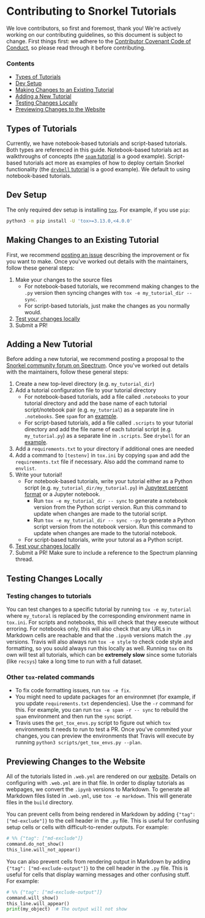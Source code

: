 # Contributing to Snorkel Tutorials

We love contributors, so first and foremost, thank you!
We're actively working on our contributing guidelines, so this document is subject to change.
First things first: we adhere to the
[Contributor Covenant Code of Conduct](http://contributor-covenant.org/version/1/4/),
so please read through it before contributing.

### Contents

* [Types of Tutorials](#types-of-tutorials)
* [Dev Setup](#dev-setup)
* [Making Changes to an Existing Tutorial](#making-changes-to-an-existing-tutorial)
* [Adding a New Tutorial](#adding-a-new-tutorial)
* [Testing Changes Locally](#testing-changes-locally)
* [Previewing Changes to the Website](#previewing-changes-to-the-website)


## Types of Tutorials

Currently, we have notebook-based tutorials and script-based tutorials.
Both types are referenced in this guide.
Notebook-based tutorials act as walkthroughs of concepts
(the [`spam` tutorial](https://github.com/snorkel-team/snorkel-tutorials/tree/master/spam) is a good example).
Script-based tutorials act more as examples of how to deploy certain Snorkel functionality
(the [`drybell` tutorial](https://github.com/snorkel-team/snorkel-tutorials/tree/master/drybell) is a good example).
We default to using notebook-based tutorials.

## Dev Setup

The only required dev setup is installing [`tox`](https://tox.readthedocs.io).
For example, if you use `pip`:

```bash
python3 -m pip install -U 'tox>=3.13.0,<4.0.0'
```

## Making Changes to an Existing Tutorial

First, we recommend [posting an issue](https://github.com/snorkel-team/snorkel-tutorials/issues/new)
describing the improvement or fix you want to make.
Once you've worked out details with the maintainers, follow these general steps:

1. Make your changes to the source files
    * For notebook-based tutorials, we recommend making changes to the `.py` version
    then syncing changes with `tox -e my_tutorial_dir -- sync`.
    * For script-based tutorials, just make the changes as you normally would.
1. [Test your changes locally](#testing-changes-locally)
1. Submit a PR!

## Adding a New Tutorial

Before adding a new tutorial, we recommend posting a proposal to the
[Snorkel community forum on Spectrum](https://spectrum.chat/snorkel/tutorials?tab=posts).
Once you've worked out details with the maintainers, follow these general steps:

1. Create a new top-level directory (e.g. `my_tutorial_dir`)
1. Add a tutorial configuration file to your tutorial directory
    * For notebook-based tutorials, add a file called `.notebooks` to your tutorial directory
    and add the base name of each tutorial script/notebook pair (e.g. `my_tutorial`) as a
    separate line in `.notebooks`.
    See `spam` for an [example](https://github.com/snorkel-team/snorkel-tutorials/blob/master/spam/.notebooks).
    * For script-based tutorials, add a file called `.scripts` to your tutorial directory
    and add the file name of each tutorial script (e.g. `my_tutorial.py`) as a
    separate line in `.scripts`.
    See `drybell` for an [example](https://github.com/snorkel-team/snorkel-tutorials/blob/master/drybell/.scripts).
1. Add a `requirements.txt` to your directory if additional ones are needed
1. Add a command to `[testenv]` in `tox.ini` by copying `spam` and add the `requirements.txt` file if necessary.
Also add the command name to `envlist`.
1. Write your tutorial!
    * For notebook-based tutorials, write your tutorial either as a Python script (e.g. `my_tutorial_dir/my_tutorial.py`) in [Jupytext percent format](https://gist.github.com/mwouts/91f3e1262871cdaa6d35394cd14f9bdc) or a Jupyter notebook.
        * Run `tox -e my_tutorial_dir -- sync` to generate a notebook version from the Python script version. Run this command to update when changes are made to the tutorial script.
        * Run `tox -e my_tutorial_dir -- sync --py` to generate a Python script version from the notebook version. Run this command to update when changes are made to the tutorial notebook.
    * For script-based tutorials, write your tutoral as a Python script.
1. [Test your changes locally](#testing-changes-locally)
1. Submit a PR! Make sure to include a reference to the Spectrum planning thread.

## Testing Changes Locally

### Testing changes to tutorials

You can test changes to a specific tutorial by running `tox -e my_tutorial` where `my_tutoral` is
replaced by the corresponding environment name in `tox.ini`.
For scripts and notebooks, this will check that they execute without erroring.
For notebooks only, this will also check that any URLs in Markdown cells are reachable and that
the `.ipynb` versions match the `.py` versions.
Travis will also always run `tox -e style` to check code style and formatting, so you sould always
run this locally as well.
Running `tox` on its own will test all tutorials, which can be **extremely slow** since some tutorials
(like `recsys`) take a long time to run with a full dataset.

### Other `tox`-related commands

* To fix code formatting issues, run `tox -e fix`.
* You might need to update packages for an environmnet (for example, if you update `requirements.txt`
dependencies). Use the `-r` command for this. For example, you can run `tox -e spam -r -- sync` to
rebuild the `spam` environment and then run the `sync` script.
* Travis uses the `get_tox_envs.py` script to figure out which `tox` environments it needs to run to
test a PR. Once you've commited your changes, you can preview the environments that Travis will execute
by running `python3 scripts/get_tox_envs.py --plan`.

## Previewing Changes to the Website

All of the tutorials listed in `.web.yml` are rendered on our [website](https://snorkel.org/use-cases/).
Details on configuring with `.web.yml` are in that file.
In order to display tutorials as webpages, we convert the `.ipynb` versions to Markdown.
To generate all Markdown files listed in `.web.yml`, use `tox -e markdown`.
This will generate files in the `build` directory.

You can prevent cells from being rendered in Markdown by adding `{"tag": ["md-exclude"]}`
to the cell header in the `.py` file.
This is useful for confusing setup cells or cells with difficult-to-render outputs.
For example:

```python
# %% {"tag": ["md-exclude"]}
command.do_not_show()
this_line.will_not_appear()
```

You can also prevent cells from rendering output in Markdown by adding
`{"tag": ["md-exclude-output"]}` to the cell header in the `.py` file.
This is useful for cells that display warning messages and other confusing stuff.
For example:

```python
# %% {"tag": ["md-exclude-output"]}
command.will_show()
this_line.will_appear()
print(my_object)  # The output will not show
```
